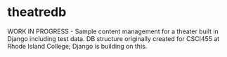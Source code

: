 # theatredb

WORK IN PROGRESS - Sample content management for a theater built in Django including test data. DB structure originally created for CSCI455 at Rhode Island College; Django is building on this.
